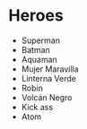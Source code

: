 # Heroes

* Superman
* Batman
* Aquaman
* Mujer Maravilla
* Linterna Verde
* Robin
* Volcán Negro
* Kick ass
* Atom

